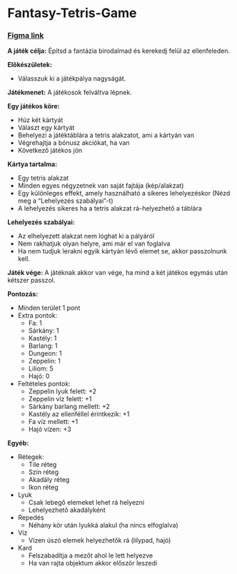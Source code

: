 # Fantasy-Tetris-Game

### [Figma link](https://www.figma.com/file/TiPvQaxbnc5RITrKLAVvXe/UwU?type=design&node-id=8-90&mode=design&t=DaoWSH9sbgnJqVdP-0)

**A játék célja:** Építsd a fantázia birodalmad és kerekedj felül az ellenfeleden.

**Előkészületek:**
- Válasszuk ki a játékpálya nagyságát.

**Játékmenet:** A játékosok felváltva lépnek.

**Egy játékos köre:**
- Húz két kártyát
- Választ egy kártyát
- Behelyezi a játéktáblára a tetris alakzatot, ami a kártyán van
- Végrehajtja a bónusz akciókat, ha van
- Következő játékos jön

**Kártya tartalma:**
- Egy tetris alakzat
- Minden egyes négyzetnek van saját fajtája (kép/alakzat)
- Egy különleges effekt, amely használható a sikeres lehelyezéskor (Nézd meg a “Lehelyezés szabályai”-t)
- A lehelyezés sikeres ha a tetris alakzat rá-helyezhető a táblára

**Lehelyezés szabályai:**
- Az elhelyezett alakzat nem lóghat ki a pályáról
- Nem rakhatjuk olyan helyre, ami már el van foglalva
- Ha nem tudjuk lerakni egyik kártyán lévő elemet se, akkor passzolnunk kell.

**Játék vége:** A játéknak akkor van vége, ha mind a két játékos egymás után kétszer passzol.

**Pontozás:**
- Minden terület 1 pont
- Extra pontok:
    - Fa: 1
    - Sárkány: 1
    - Kastély: 1
    - Barlang: 1
    - Dungeon: 1
    - Zeppelin: 1
    - Liliom: 5
    - Hajó: 0
- Feltételes pontok:
    - Zeppelin lyuk felett: +2
    - Zeppelin víz felett: +1
    - Sárkány barlang mellett: +2
    - Kastély az ellenféllel érintkezik: +1
    - Fa víz mellett: +1
    - Hajó vízen: +3


**Egyéb:**
- Rétegek:
    - Tile réteg
    - Szín réteg
    - Akadály réteg
    - Ikon réteg
- Lyuk
    - Csak lebegő elemeket lehet rá helyezni
    - Lehelyezhető akadályként
- Repedés
    - Néhány kör után lyukká alakul (ha nincs elfoglalva)
- Víz
    - Vízen úszó elemek helyezhetők rá (lilypad, hajó)
- Kard
    - Felszabadítja a mezőt ahol le lett helyezve
    - Ha van rajta objektum akkor először leszedi

